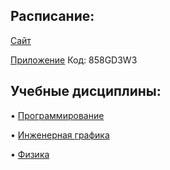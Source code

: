 ## Расписание:

[Сайт](https://smart-timetable.app/share.html?code=5X3GSNL6)

[Приложение](https://smart-timetable.app/download) Код: 858GD3W3

## Учебные дисциплины:

• [Программирование](https://github.com/DMN902/SpbGTI/blob/main/Subjects/Programming.md)

• [Инженерная графика](https://github.com/DMN902/SpbGTI/blob/main/Subjects/EngineeringGraphics.md)

• [Физика](https://github.com/DMN902/SpbGTI/blob/main/Subjects/physics.md)

